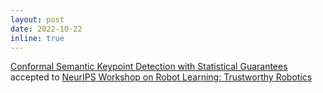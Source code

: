 ```yaml
---
layout: post
date: 2022-10-22
inline: true
---
```

[Conformal Semantic Keypoint Detection with Statistical Guarantees](https://drive.google.com/file/d/1GVhtBJB25qOZADqbIl926UmNWHeE0aD5/view?usp=sharing) accepted to [NeurIPS Workshop on Robot Learning: Trustworthy Robotics](http://www.robot-learning.ml/2022/)
